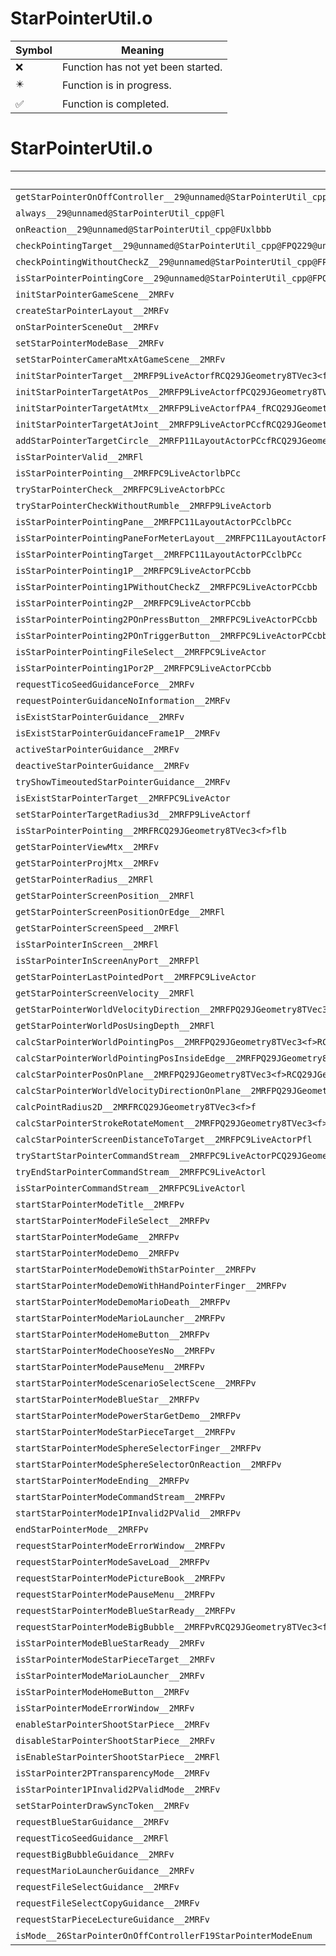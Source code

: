 # StarPointerUtil.o
| Symbol | Meaning 
| ------------- | ------------- 
| :x: | Function has not yet been started. 
| :eight_pointed_black_star: | Function is in progress. 
| :white_check_mark: | Function is completed. 


# StarPointerUtil.o
| Symbol | Decompiled? |
| ------------- | ------------- |
| `getStarPointerOnOffController__29@unnamed@StarPointerUtil_cpp@Fv` | :x: |
| `always__29@unnamed@StarPointerUtil_cpp@Fl` | :x: |
| `onReaction__29@unnamed@StarPointerUtil_cpp@FUxlbbb` | :x: |
| `checkPointingTarget__29@unnamed@StarPointerUtil_cpp@FPQ229@unnamed@StarPointerUtil_cpp@21StarPointerTargetInfoRCQ29JGeometry8TVec3<f>RCQ29JGeometry8TVec2<f>ff` | :x: |
| `checkPointingWithoutCheckZ__29@unnamed@StarPointerUtil_cpp@FPQ229@unnamed@StarPointerUtil_cpp@21StarPointerTargetInfoRCQ29JGeometry8TVec3<f>RCQ29JGeometry8TVec2<f>ff` | :x: |
| `isStarPointerPointingCore__29@unnamed@StarPointerUtil_cpp@FPQ229@unnamed@StarPointerUtil_cpp@21StarPointerTargetInfoPC9LiveActorlPFPQ229@unnamed@StarPointerUtil_cpp@21StarPointerTargetInfoRCQ29JGeometry8TVec3<f>RCQ29JGeometry8TVec2<f>ff_bPFl_bbbb` | :x: |
| `initStarPointerGameScene__2MRFv` | :x: |
| `createStarPointerLayout__2MRFv` | :x: |
| `onStarPointerSceneOut__2MRFv` | :x: |
| `setStarPointerModeBase__2MRFv` | :x: |
| `setStarPointerCameraMtxAtGameScene__2MRFv` | :x: |
| `initStarPointerTarget__2MRFP9LiveActorfRCQ29JGeometry8TVec3<f>` | :x: |
| `initStarPointerTargetAtPos__2MRFP9LiveActorfPCQ29JGeometry8TVec3<f>RCQ29JGeometry8TVec3<f>` | :x: |
| `initStarPointerTargetAtMtx__2MRFP9LiveActorfPA4_fRCQ29JGeometry8TVec3<f>` | :x: |
| `initStarPointerTargetAtJoint__2MRFP9LiveActorPCcfRCQ29JGeometry8TVec3<f>` | :x: |
| `addStarPointerTargetCircle__2MRFP11LayoutActorPCcfRCQ29JGeometry8TVec2<f>PCc` | :x: |
| `isStarPointerValid__2MRFl` | :x: |
| `isStarPointerPointing__2MRFPC9LiveActorlbPCc` | :x: |
| `tryStarPointerCheck__2MRFPC9LiveActorbPCc` | :x: |
| `tryStarPointerCheckWithoutRumble__2MRFP9LiveActorb` | :x: |
| `isStarPointerPointingPane__2MRFPC11LayoutActorPCclbPCc` | :x: |
| `isStarPointerPointingPaneForMeterLayout__2MRFPC11LayoutActorPCclbPCc` | :x: |
| `isStarPointerPointingTarget__2MRFPC11LayoutActorPCclbPCc` | :x: |
| `isStarPointerPointing1P__2MRFPC9LiveActorPCcbb` | :x: |
| `isStarPointerPointing1PWithoutCheckZ__2MRFPC9LiveActorPCcbb` | :x: |
| `isStarPointerPointing2P__2MRFPC9LiveActorPCcbb` | :x: |
| `isStarPointerPointing2POnPressButton__2MRFPC9LiveActorPCcbb` | :x: |
| `isStarPointerPointing2POnTriggerButton__2MRFPC9LiveActorPCcbb` | :x: |
| `isStarPointerPointingFileSelect__2MRFPC9LiveActor` | :x: |
| `isStarPointerPointing1Por2P__2MRFPC9LiveActorPCcbb` | :x: |
| `requestTicoSeedGuidanceForce__2MRFv` | :x: |
| `requestPointerGuidanceNoInformation__2MRFv` | :x: |
| `isExistStarPointerGuidance__2MRFv` | :x: |
| `isExistStarPointerGuidanceFrame1P__2MRFv` | :x: |
| `activeStarPointerGuidance__2MRFv` | :x: |
| `deactiveStarPointerGuidance__2MRFv` | :x: |
| `tryShowTimeoutedStarPointerGuidance__2MRFv` | :x: |
| `isExistStarPointerTarget__2MRFPC9LiveActor` | :x: |
| `setStarPointerTargetRadius3d__2MRFP9LiveActorf` | :x: |
| `isStarPointerPointing__2MRFRCQ29JGeometry8TVec3<f>flb` | :x: |
| `getStarPointerViewMtx__2MRFv` | :x: |
| `getStarPointerProjMtx__2MRFv` | :x: |
| `getStarPointerRadius__2MRFl` | :x: |
| `getStarPointerScreenPosition__2MRFl` | :x: |
| `getStarPointerScreenPositionOrEdge__2MRFl` | :x: |
| `getStarPointerScreenSpeed__2MRFl` | :x: |
| `isStarPointerInScreen__2MRFl` | :x: |
| `isStarPointerInScreenAnyPort__2MRFPl` | :x: |
| `getStarPointerLastPointedPort__2MRFPC9LiveActor` | :x: |
| `getStarPointerScreenVelocity__2MRFl` | :x: |
| `getStarPointerWorldVelocityDirection__2MRFPQ29JGeometry8TVec3<f>l` | :x: |
| `getStarPointerWorldPosUsingDepth__2MRFl` | :x: |
| `calcStarPointerWorldPointingPos__2MRFPQ29JGeometry8TVec3<f>RCQ29JGeometry8TVec3<f>l` | :x: |
| `calcStarPointerWorldPointingPosInsideEdge__2MRFPQ29JGeometry8TVec3<f>RCQ29JGeometry8TVec3<f>l` | :x: |
| `calcStarPointerPosOnPlane__2MRFPQ29JGeometry8TVec3<f>RCQ29JGeometry8TVec3<f>RCQ29JGeometry8TVec3<f>lb` | :x: |
| `calcStarPointerWorldVelocityDirectionOnPlane__2MRFPQ29JGeometry8TVec3<f>RCQ29JGeometry8TVec3<f>RCQ29JGeometry8TVec3<f>l` | :x: |
| `calcPointRadius2D__2MRFRCQ29JGeometry8TVec3<f>f` | :x: |
| `calcStarPointerStrokeRotateMoment__2MRFPQ29JGeometry8TVec3<f>RCQ29JGeometry8TVec3<f>fl` | :x: |
| `calcStarPointerScreenDistanceToTarget__2MRFPC9LiveActorPfl` | :x: |
| `tryStartStarPointerCommandStream__2MRFPC9LiveActorPCQ29JGeometry8TVec3<f>lb` | :x: |
| `tryEndStarPointerCommandStream__2MRFPC9LiveActorl` | :x: |
| `isStarPointerCommandStream__2MRFPC9LiveActorl` | :x: |
| `startStarPointerModeTitle__2MRFPv` | :x: |
| `startStarPointerModeFileSelect__2MRFPv` | :x: |
| `startStarPointerModeGame__2MRFPv` | :x: |
| `startStarPointerModeDemo__2MRFPv` | :x: |
| `startStarPointerModeDemoWithStarPointer__2MRFPv` | :x: |
| `startStarPointerModeDemoWithHandPointerFinger__2MRFPv` | :x: |
| `startStarPointerModeDemoMarioDeath__2MRFPv` | :x: |
| `startStarPointerModeMarioLauncher__2MRFPv` | :x: |
| `startStarPointerModeHomeButton__2MRFPv` | :x: |
| `startStarPointerModeChooseYesNo__2MRFPv` | :x: |
| `startStarPointerModePauseMenu__2MRFPv` | :x: |
| `startStarPointerModeScenarioSelectScene__2MRFPv` | :x: |
| `startStarPointerModeBlueStar__2MRFPv` | :x: |
| `startStarPointerModePowerStarGetDemo__2MRFPv` | :x: |
| `startStarPointerModeStarPieceTarget__2MRFPv` | :x: |
| `startStarPointerModeSphereSelectorFinger__2MRFPv` | :x: |
| `startStarPointerModeSphereSelectorOnReaction__2MRFPv` | :x: |
| `startStarPointerModeEnding__2MRFPv` | :x: |
| `startStarPointerModeCommandStream__2MRFPv` | :x: |
| `startStarPointerMode1PInvalid2PValid__2MRFPv` | :x: |
| `endStarPointerMode__2MRFPv` | :x: |
| `requestStarPointerModeErrorWindow__2MRFPv` | :x: |
| `requestStarPointerModeSaveLoad__2MRFPv` | :x: |
| `requestStarPointerModePictureBook__2MRFPv` | :x: |
| `requestStarPointerModePauseMenu__2MRFPv` | :x: |
| `requestStarPointerModeBlueStarReady__2MRFPv` | :x: |
| `requestStarPointerModeBigBubble__2MRFPvRCQ29JGeometry8TVec3<f>` | :x: |
| `isStarPointerModeBlueStarReady__2MRFv` | :x: |
| `isStarPointerModeStarPieceTarget__2MRFv` | :x: |
| `isStarPointerModeMarioLauncher__2MRFv` | :x: |
| `isStarPointerModeHomeButton__2MRFv` | :x: |
| `isStarPointerModeErrorWindow__2MRFv` | :x: |
| `enableStarPointerShootStarPiece__2MRFv` | :x: |
| `disableStarPointerShootStarPiece__2MRFv` | :x: |
| `isEnableStarPointerShootStarPiece__2MRFl` | :x: |
| `isStarPointer2PTransparencyMode__2MRFv` | :x: |
| `isStarPointer1PInvalid2PValidMode__2MRFv` | :x: |
| `setStarPointerDrawSyncToken__2MRFv` | :x: |
| `requestBlueStarGuidance__2MRFv` | :x: |
| `requestTicoSeedGuidance__2MRFl` | :x: |
| `requestBigBubbleGuidance__2MRFv` | :x: |
| `requestMarioLauncherGuidance__2MRFv` | :x: |
| `requestFileSelectGuidance__2MRFv` | :x: |
| `requestFileSelectCopyGuidance__2MRFv` | :x: |
| `requestStarPieceLectureGuidance__2MRFv` | :x: |
| `isMode__26StarPointerOnOffControllerF19StarPointerModeEnum` | :x: |
